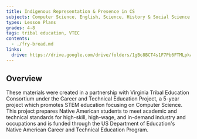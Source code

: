 ```yaml
---
title: Indigenous Representation & Presence in CS
subjects: Computer Science, English, Science, History & Social Science
types: Lesson Plans
grades: 4-8
tags: tribal education, VTEC
contents:
  - ./fry-bread.md
links:
  drive: https://drive.google.com/drive/folders/1gBc8BCT4s1F7Pb6FTMLpka2NOa6UnX2D
---
```


## Overview

These materials were created in a partnership with Virginia Tribal Education Consortium under the Career and Technical Education Project, a 5-year project which promotes STEM education focusing on Computer Science. This project prepares Native American students to meet academic and technical standards for high-skill, high-wage, and in-demand industry and occupations and is funded through the US Department of Education's Native American Career and Technical Education Program.
